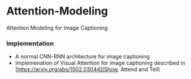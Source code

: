 # Attention-Modeling
Attention Modeling for Image Captioning


### Implementation
- A normal CNN-RNN architecture for image captioning
- Implemenation of Visual Attention for image captioning described in [https://arxiv.org/abs/1502.03044](Show, Attend and Tell)
